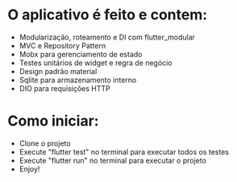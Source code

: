# O aplicativo é feito e contem:
  - Modularização, roteamento e DI com flutter_modular
  - MVC e Repository Pattern
  - Mobx para gerenciamento de estado
  - Testes unitários de widget e regra de negócio
  - Design padrão material
  - Sqlite para armazenamento interno
  - DIO para requisições HTTP
# Como iniciar:
  - Clone o projeto
  - Execute "flutter test" no terminal para executar todos os testes
  - Execute "flutter run" no terminal para executar o projeto
  - Enjoy!
